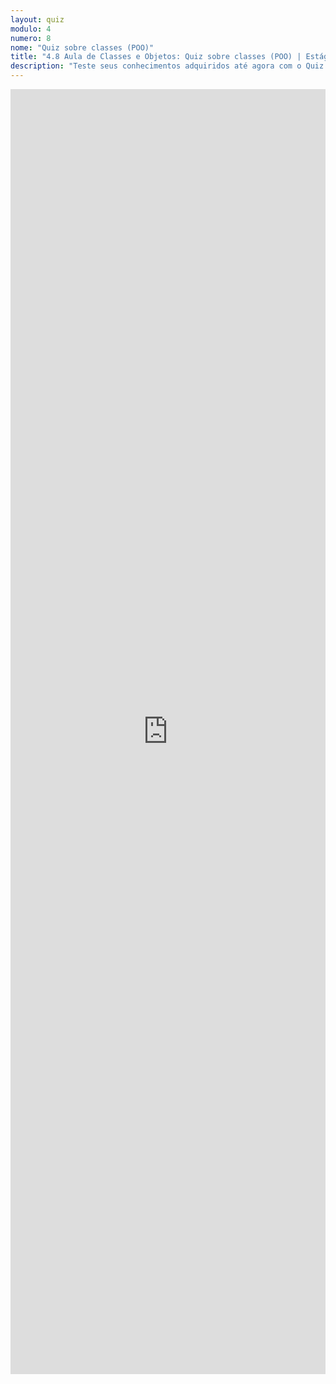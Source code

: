 ```yaml
---
layout: quiz
modulo: 4
numero: 8
nome: "Quiz sobre classes (POO)"
title: "4.8 Aula de Classes e Objetos: Quiz sobre classes (POO) | Estágio em Programação"
description: "Teste seus conhecimentos adquiridos até agora com o Quiz sobre classes (POO)."
---
```


<iframe src="https://docs.google.com/forms/d/e/1FAIpQLSfEowbB4wnxpFbP62qAHjGVftRFo9sz61hbXdR1ba3Uhu8vnw/viewform?embedded=true" width="100%" height="2056" frameborder="0" marginheight="0" marginwidth="0">Carregando…</iframe>
